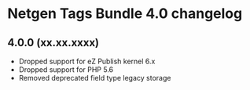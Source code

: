 Netgen Tags Bundle 4.0 changelog
================================

4.0.0 (xx.xx.xxxx)
------------------

* Dropped support for eZ Publish kernel 6.x
* Dropped support for PHP 5.6
* Removed deprecated field type legacy storage
